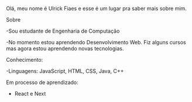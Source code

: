 Olá, meu nome é Ulrick Fiaes e esse é um lugar pra saber mais sobre mim.


Sobre

-Sou estudante de Engenharia de Computação

-No momento estou aprendendo Desenvolvimento Web. Fiz alguns cursos mas agora estou aprendendo novas tecnologias.


Conhecimento:

-Linguagens: JavaScript, HTML, CSS, Java, C++

Em processo de aprendizado:
- React e Next

